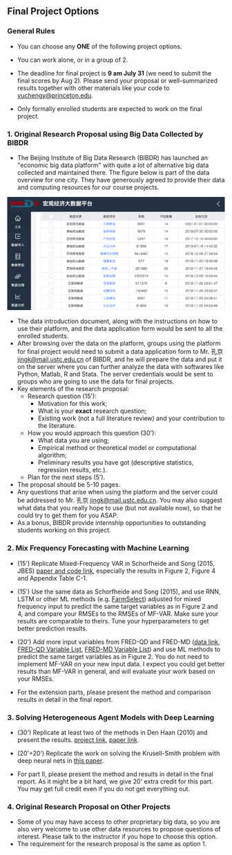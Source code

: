 ## Final Project Options

### General Rules

- You can choose any **ONE** of the following project options. 

- You can work alone, or in a group of 2.

- The deadline for final project is **9 am July 31** (we need to submit the final scores by Aug 2). Please send your proposal or well-summarized results together with other materials like your code to yuchengy@princeton.edu.

- Only formally enrolled students are expected to work on the final project.

  

### 1. Original Research Proposal using Big Data Collected by BIBDR

- The Beijing Institute of Big Data Research (BIBDR) has launched an "economic big data platform" with quite a lot of alternative big data collected and maintained there. The figure below is part of the data overview for one city. They have generously agreed to provide their data and computing resources for our course projects. 

![bibdr2](./fig/bibdr2.png)

- The data introduction document, along with the instructions on how to use their platform, and the data application form would be sent to all the enrolled students. 
- After browsing over the data on the platform, groups using the platform for final project would need to submit a data application form to Mr. 孔京  jingk@mail.ustc.edu.cn of BIBDR, and he will prepare the data and put it on the server where you can further analyze the data with softwares like Python, Matlab, R and Stata. The server credentials would be sent to groups who are going to use the data for final projects.
- Key elements of the research proposal:
  - Research question (15'): 
    - Motivation for this work;
    - What is your **exact** research question;
    - Existing work (not a full literature review) and your contribution to the literature.
  - How you would approach this question (30'):
    - What data you are using;
    - Empirical method or theoretical model or computational algorithm;
    - Preliminary results you have got (descriptive statistics, regression results, etc.).
  - Plan for the next steps (5').
- The proposal should be 5-10 pages.
- Any questions that arise when using the platform and the server could be addressed to Mr. 孔京 jingk@mail.ustc.edu.cn. You may also suggest what data that you really hope to use (but not available now), so that he could try to get them for you ASAP. 
- As a bonus, BIBDR provide internship opportunities to outstanding students working on this project. 



### 2. Mix Frequency Forecasting with Machine Learning

- (15') Replicate Mixed-Frequency VAR in Schorfheide and Song (2015, JBES) [paper and code link](https://web.sas.upenn.edu/schorf/publications/), especially the results in Figure 2, Figure 4 and Appendix Table C-1. 

- (15') Use the same data as Schorfheide and Song (2015), and use RNN, LSTM or other ML methods (e.g. [FarmSelect](https://cran.r-project.org/web/packages/FarmSelect/index.html)) adjusted for mixed frequency input to predict the same target variables as in Figure 2 and 4, and compare your RMSEs to the RMSEs of MF-VAR. Make sure your results are comparable to theirs. Tune your hyperparameters to get better prediction results. 

- (20') Add more input variables from FRED-QD and FRED-MD ([data link](https://research.stlouisfed.org/econ/mccracken/fred-databases/), [FRED-QD Variable List](https://s3.amazonaws.com/files.fred.stlouisfed.org/fred-md/FRED-QD_appendix.pdf), [FRED-MD Variable List](https://s3.amazonaws.com/files.fred.stlouisfed.org/fred-md/Appendix_Tables_Update.pdf)) and use ML methods to predict the same target variables as in Figure 2. You do not need to implement MF-VAR on your new input data. I expect you could get better results than MF-VAR in general, and will evaluate your work based on your RMSEs. 

- For the extension parts, please present the method and comparison results in detail in the final report. 

  

### 3. Solving Heterogeneous Agent Models with Deep Learning

- (30') Replicate at least two of the methods in Den Haan (2010) and present the results. [project link](http://www.wouterdenhaan.com/datasuite.htm), [paper link](https://www.sciencedirect.com/science/article/pii/S0165188909001298).
- (20'+20') Replicate the work on solving the Krusell-Smith problem with deep neural nets in [this paper](http://papers.nber.org/conf_papers/f126839.pdf).

- For part II, please present the method and results in detail in the final report. As it might be a bit hard, we give 20' extra credit for this part. You may get full credit even if you do not get everything out.

  

### 4. Original Research Proposal on Other Projects

- Some of you may have access to other proprietary big data, so you are also very welcome to use other data resources to propose questions of interest. Please talk to the instructor if you hope to choose this option.
- The requirement for the research proposal is the same as option 1.









